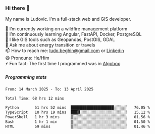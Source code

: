### Hi there 👋

My name is Ludovic. I'm a full-stack web and GIS developer.

 🔭 I’m currently working on a wildfire management platform<br/>
 🌱 I’m continuously learning Angular, FastAPI, Docker, PostgreSQL<br/>
 👯 I like GIS tools such as Geopandas, PostGIS, GDAL<br/>
 💬 Ask me about energy transition or travels<br/>
 📫 How to reach me: ludo.beghin@gmail.com or [Linkedin](https://www.linkedin.com/in/ludovic-beghin/)<br/>
 😄 Pronouns: He/Him<br/>
 ⚡ Fun fact: The first time I programmed was in [Algobox](https://fr.wikipedia.org/wiki/Algobox)<br/>

##### Programming stats
<!--START_SECTION:waka-->

```txt
From: 14 March 2025 - To: 13 April 2025

Total Time: 68 hrs 12 mins

Python       51 hrs 52 mins  ███████████████████░░░░░░   76.05 %
TypeScript   10 hrs 19 mins  ███▓░░░░░░░░░░░░░░░░░░░░░   15.12 %
PowerShell   1 hr 3 mins     ▒░░░░░░░░░░░░░░░░░░░░░░░░   01.56 %
Bash         1 hr 1 min      ▒░░░░░░░░░░░░░░░░░░░░░░░░   01.50 %
HTML         59 mins         ▒░░░░░░░░░░░░░░░░░░░░░░░░   01.46 %
```

<!--END_SECTION:waka-->

